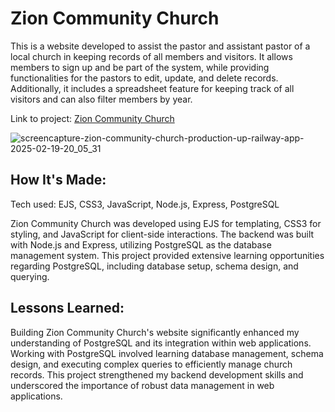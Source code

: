 <h1>Zion Community Church</h1>
<p>This is a website developed to assist the pastor and assistant pastor of a local church in keeping records of all members and visitors. It allows members to sign up and be part of the system, while providing functionalities for the pastors to edit, update, and delete records. Additionally, it includes a spreadsheet feature for keeping track of all visitors and can also filter members by year.</p>

<p>Link to project: <a href="https://zion-community-church-production.up.railway.app/">Zion Community Church</a></p>


![screencapture-zion-community-church-production-up-railway-app-2025-02-19-20_05_31](https://github.com/user-attachments/assets/a985d2d6-8ca4-4d02-85ed-35e0722fff77)


<h2>How It's Made:</h2>
<p>Tech used: EJS, CSS3, JavaScript, Node.js, Express, PostgreSQL</p>

<p>Zion Community Church was developed using EJS for templating, CSS3 for styling, and JavaScript for client-side interactions. The backend was built with Node.js and Express, utilizing PostgreSQL as the database management system. This project provided extensive learning opportunities regarding PostgreSQL, including database setup, schema design, and querying.</p>

<h2>Lessons Learned:</h2>
<p>Building Zion Community Church's website significantly enhanced my understanding of PostgreSQL and its integration within web applications. Working with PostgreSQL involved learning database management, schema design, and executing complex queries to efficiently manage church records. This project strengthened my backend development skills and underscored the importance of robust data management in web applications.</p>

